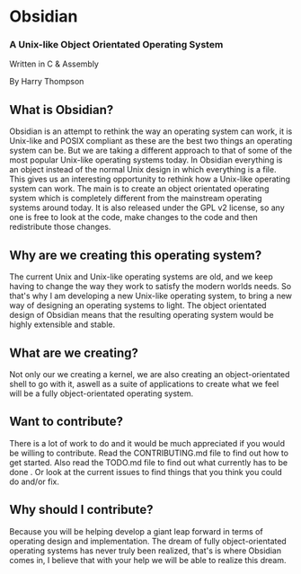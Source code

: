 # Obsidian
### A Unix-like Object Orientated Operating System

Written in C & Assembly

By Harry Thompson

## What is Obsidian?
Obsidian is an attempt to rethink the way an operating system can work, it is Unix-like and POSIX compliant as these are the best two things an operating system can be. But we are taking a different approach to that of some of the most popular Unix-like operating systems today. In Obsidian everything is an object instead of the normal Unix design in which everything is a file. This gives us an interesting opportunity to rethink how a Unix-like operating system can work. The main is to create an object orientated operating system which is completely different from the mainstream operating systems around today. It is also released under the GPL v2 license, so any one is free to look at the code, make changes to the code and then redistribute those changes.

## Why are we creating this operating system?
The current Unix and Unix-like operating systems are old, and we keep having to change the way they work to satisfy the modern worlds needs.
So that's why I am developing a new Unix-like operating system, to bring a new way of designing an operating systems to light. The object orientated design of Obsidian means that the resulting operating system would be highly extensible and stable.

## What are we creating?
Not only our we creating a kernel, we are also creating an object-orientated shell to go with it, aswell as a suite of applications to create what we feel will be a fully object-orientated operating system.

## Want to contribute?
There is a lot of work to do and it would be much appreciated if you would be willing to contribute. Read the CONTRIBUTING.md file to find out how to get started. Also read the TODO.md file to find out what currently has to be done . Or look at the current issues to find things that you think you could do and/or fix.

## Why should I contribute?
Because you will be helping develop a giant leap forward in terms of operating design and implementation. The dream of fully object-orientated operating systems has never truly been realized, that's is where Obsidian comes in, I believe that with your help we will be able to realize this dream.
